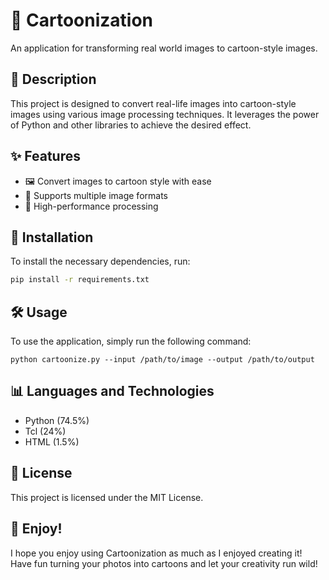 # 🎨 Cartoonization
An application for transforming real world images to cartoon-style images.

## 📖 Description
This project is designed to convert real-life images into cartoon-style images using various image processing techniques. It leverages the power of Python and other libraries to achieve the desired effect.


## ✨ Features

- 🖼️ Convert images to cartoon style with ease
- 📂 Supports multiple image formats
- 🚀 High-performance processing

## 🚀 Installation

To install the necessary dependencies, run:

```bash
pip install -r requirements.txt
```

## 🛠️ Usage
To use the application, simply run the following command:
```
python cartoonize.py --input /path/to/image --output /path/to/output
```

## 📊 Languages and Technologies
- Python (74.5%)
- Tcl (24%)
- HTML (1.5%)

## 📜 License
This project is licensed under the MIT License.

## 🎉 Enjoy!
I hope you enjoy using Cartoonization as much as I enjoyed creating it! Have fun turning your photos into cartoons and let your creativity run wild!
